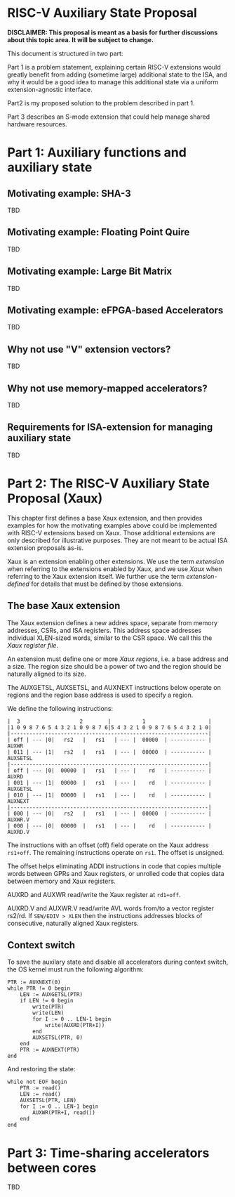 RISC-V Auxiliary State Proposal
===============================

**DISCLAIMER: This proposal is meant as a basis for further discussions about
this topic area. It will be subject to change.**

This document is structured in two part:

Part 1 is a problem statement, explaining certain RISC-V extensions would
greatly benefit from adding (sometime large) additional state to the ISA, and
why it would be a good idea to manage this additional state via a uniform
extension-agnostic interface.

Part2 is my proposed solution to the problem described in part 1.

Part 3 describes an S-mode extension that could help manage shared
hardware resources.


Part 1: Auxiliary functions and auxiliary state
===============================================

Motivating example: SHA-3
-------------------------

TBD

Motivating example: Floating Point Quire
----------------------------------------

TBD

Motivating example: Large Bit Matrix
------------------------------------

TBD

Motivating example: eFPGA-based Accelerators
--------------------------------------------

TBD

Why not use "V" extension vectors?
----------------------------------

TBD

Why not use memory-mapped accelerators?
---------------------------------------

TBD

Requirements for ISA-extension for managing auxiliary state
-----------------------------------------------------------

TBD


Part 2: The RISC-V Auxiliary State Proposal (Xaux)
==================================================

This chapter first defines a base Xaux extension, and then provides examples
for how the motivating examples above could be implemented with RISC-V
extensions based on Xaux. Those additional extensions are only described
for illustrative purposes. They are not meant to be actual ISA extension
proposals as-is.

Xaux is an extension enabling other extensions. We use the term *extension*
when referring to the extensions enabled by Xaux, and we use *Xaux* when
referring to the Xaux extension itself. We further use the term
*extension-defined* for details that must be defined by those extensions.

The base Xaux extension
-----------------------

The Xaux extension defines a new addres space, separate from memory addresses,
CSRs, and ISA registers. This address space addresses individual XLEN-sized
words, similar to the CSR space. We call this the *Xaux register file*.

An extension must define one or more *Xaux regions*, i.e. a base address and a
size. The region size should be a power of two and the region should be
naturally aligned to its size.

The AUXGETSL, AUXSETSL, and AUXNEXT instructions below operate on regions
and the region base address is used to specify a region.

We define the following instructions:

    |  3                   2        |          1                    |
    |1 0 9 8 7 6 5 4 3 2 1 0 9 8 7 6|5 4 3 2 1 0 9 8 7 6 5 4 3 2 1 0|
    |---------------------------------------------------------------|
    | off | --- |0|   rs2   |   rs1   | --- |  00000  | ----------- | AUXWR
    | 011 | --- |1|   rs2   |   rs1   | --- |  00000  | ----------- | AUXSETSL
    |---------------------------------------------------------------|
    | off | --- |0|  00000  |   rs1   | --- |    rd   | ----------- | AUXRD
    | 001 | --- |1|  00000  |   rs1   | --- |    rd   | ----------- | AUXGETSL
    | 010 | --- |1|  00000  |   rs1   | --- |    rd   | ----------- | AUXNEXT
    |---------------------------------------------------------------|
    | 000 | --- |0|   rs2   |   rs1   | --- |  00000  | ----------- | AUXWR.V
    | 000 | --- |0|  00000  |   rs1   | --- |    rd   | ----------- | AUXRD.V

The instructions with an offset (off) field operate on the Xaux address
`rs1+off`. The remaining instructions operate on `rs1`. The offset is unsigned.

The offset helps eliminating ADDI instructions in code that copies multiple
words between GPRs and Xaux registers, or unrolled code that copies data
between memory and Xaux registers.

AUXRD and AUXWR read/write the Xaux register at `rd1+off`.

AUXRD.V and AUXWR.V read/write AVL words from/to a vector register
rs2/rd.  If `SEW/EDIV > XLEN` then the instructions addresses blocks of
consecutive, naturally aligned Xaux registers.

Context switch
--------------

To save the auxilary state and disable all accelerators during context switch,
the OS kernel must run the following algorithm:

	PTR := AUXNEXT(0)
	while PTR != 0 begin
		LEN := AUXGETSL(PTR)
		if LEN != 0 begin
			write(PTR)
			write(LEN)
			for I := 0 .. LEN-1 begin
				write(AUXRD(PTR+I))
			end
			AUXSETSL(PTR, 0)
		end
		PTR := AUXNEXT(PTR)
	end

And restoring the state:

	while not EOF begin
		PTR := read()
		LEN := read()
		AUXSETSL(PTR, LEN)
		for I := 0 .. LEN-1 begin
			AUXWR(PTR+I, read())
		end
	end


Part 3: Time-sharing accelerators between cores
===============================================

TBD

